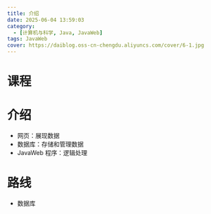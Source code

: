 ```yaml
---
title: 介绍
date: 2025-06-04 13:59:03
category:
  - [计算机与科学, Java, JavaWeb]
tags: JavaWeb
cover: https://daiblog.oss-cn-chengdu.aliyuncs.com/cover/6-1.jpg
---
```


# 课程

# 介绍

- 网页：展现数据
- 数据库：存储和管理数据
- JavaWeb 程序：逻辑处理

# 路线

- 数据库
